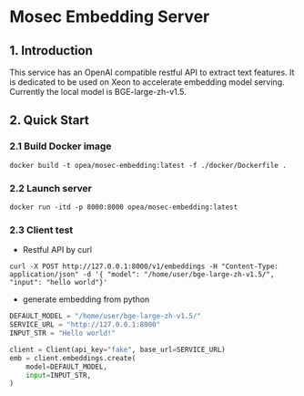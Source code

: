 # Mosec Embedding Server

## 1. Introduction

This service has an OpenAI compatible restful API to extract text features.
It is dedicated to be used on Xeon to accelerate embedding model serving.
Currently the local model is BGE-large-zh-v1.5.

## 2. Quick Start

### 2.1 Build Docker image

```shell
docker build -t opea/mosec-embedding:latest -f ./docker/Dockerfile .
```

### 2.2 Launch server

```shell
docker run -itd -p 8000:8000 opea/mosec-embedding:latest
```

### 2.3 Client test

- Restful API by curl

```shell
curl -X POST http://127.0.0.1:8000/v1/embeddings -H "Content-Type: application/json" -d '{ "model": "/home/user/bge-large-zh-v1.5/", "input": "hello world"}'
```

- generate embedding from python

```python
DEFAULT_MODEL = "/home/user/bge-large-zh-v1.5/"
SERVICE_URL = "http://127.0.0.1:8000"
INPUT_STR = "Hello world!"

client = Client(api_key="fake", base_url=SERVICE_URL)
emb = client.embeddings.create(
    model=DEFAULT_MODEL,
    input=INPUT_STR,
)
```
